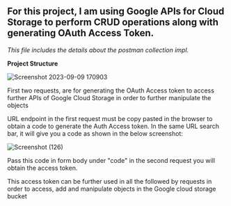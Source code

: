 ## For this project, I am using Google APIs for Cloud Storage to perform CRUD operations along with generating OAuth Access Token. 

*This file includes the details about the postman collection impl.*

**Project Structure**

![Screenshot 2023-09-09 170903](https://github.com/thesrishtisharma/Swagger-SpringBoot-GoogleAPI/assets/38985008/2a071764-3bda-44f6-b9e3-da00c04e153c)

First two requests, are for generating the OAuth Access token to access further APIs of Google Cloud Storage in order to further manipulate the objects

URL endpoint in the first request must be copy pasted in the browser to obtain a code to generate the Auth Access token. In the same URL search bar, it will give you a code as shown in the below screenshot:

![Screenshot (126)](https://github.com/thesrishtisharma/Swagger-SpringBoot-GoogleAPI/assets/38985008/dce76e65-b6cd-4612-9b98-93f14c866856)

Pass this code in form body under "code" in the second request you will obtain the access token.

This access token can be further used in all the followed by requests in order to access, add and manipulate objects in the Google cloud storage bucket 

